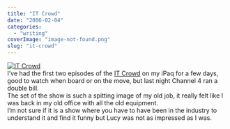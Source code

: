 ```yaml
---
title: "IT Crowd"
date: "2006-02-04"
categories: 
  - "writing"
coverImage: "image-not-found.png"
slug: "it-crowd"
---
```


[![IT Crowd](/images/95394124_28a0a28f08_o.jpg)](http://www.flickr.com/photos/funkylarma/95394124/ "IT Crowd")  
I’ve had the first two episodes of the [IT Crowd](http://www.channel4.com/entertainment/tv/microsites/I/itcrowd/index.html) on my iPaq for a few days, good to watch when board or on the move, but last night Channel 4 ran a double bill.  
The set of the show is such a spitting image of my old job, it really felt like I was back in my old office with all the old equipment.  
I’m not sure if it is a show where you have to have been in the industry to understand it and find it funny but Lucy was not as impressed as I was.
